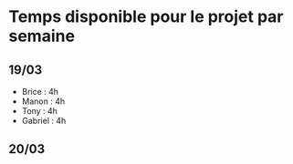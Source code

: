 # Temps disponible pour le projet par semaine

## 19/03

- Brice : 4h
- Manon : 4h
- Tony : 4h
- Gabriel : 4h

## 20/03
